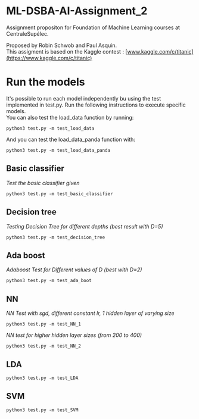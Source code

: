 # ML-DSBA-AI-Assignment_2

Assignment propositon for Foundation of Machine Learning courses at CentraleSupélec.  

Proposed by Robin Schwob and Paul Asquin.  
This assigment is based on the Kaggle contest : [www.kaggle.com/c/titanic](https://www.kaggle.com/c/titanic)  

# Run the models
It's possible to run each model independently bu using the test implemented in test.py. Run the following instructions to execute specific models.  
You can also test the load_data function by running:  
```
python3 test.py -m test_load_data
```

And you can test the load_data_panda function with:
```
python3 test.py -m test_load_data_panda
```

## Basic classifier
*Test the basic classifier given*
```
python3 test.py -m test_basic_classifier
```

## Decision tree
*Testing Decision Tree for different depths (best result with D=5)*
```
python3 test.py -m test_decision_tree
```


## Ada boost
*Adaboost Test for Different values of D (best with D=2)*
```
python3 test.py -m test_ada_boot
```

## NN
*NN Test with sgd, different constant lr, 1 hidden layer of varying size*
```
python3 test.py -m test_NN_1
```
  
*NN test for higher hidden layer sizes (from 200 to 400)*
```
python3 test.py -m test_NN_2
```

## LDA
```
python3 test.py -m test_LDA
```

## SVM
```
python3 test.py -m test_SVM
```